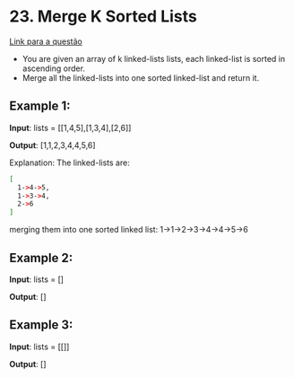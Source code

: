 # 23. Merge K Sorted Lists

[Link para a questão](https://leetcode.com/problems/merge-k-sorted-lists/)

* You are given an array of k linked-lists lists, each linked-list is sorted in ascending order.
* Merge all the linked-lists into one sorted linked-list and return it.

## Example 1:

**Input**: lists = [[1,4,5],[1,3,4],[2,6]]

**Output**: [1,1,2,3,4,4,5,6]

Explanation: The linked-lists are:

```Bash
[
  1->4->5,
  1->3->4,
  2->6
]
```

merging them into one sorted linked list:
1->1->2->3->4->4->5->6

## Example 2:

**Input**: lists = []

**Output**: []

## Example 3:

**Input**: lists = [[]]

**Output**: []